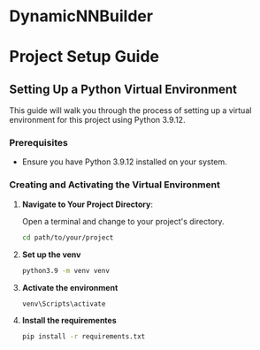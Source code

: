 # DynamicNNBuilder


# Project Setup Guide

## Setting Up a Python Virtual Environment

This guide will walk you through the process of setting up a virtual environment for this project using Python 3.9.12.

### Prerequisites

- Ensure you have Python 3.9.12 installed on your system.

### Creating and Activating the Virtual Environment

1. **Navigate to Your Project Directory**:
   
   Open a terminal and change to your project's directory.

   ```bash
   cd path/to/your/project
2. **Set up the venv**

    ```bash
    python3.9 -m venv venv
3. **Activate the environment**
    ```bash
    venv\Scripts\activate
4. **Install the requirementes**
    ```bash
    pip install -r requirements.txt